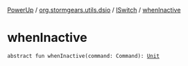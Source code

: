 [PowerUp](../../index.md) / [org.stormgears.utils.dsio](../index.md) / [ISwitch](index.md) / [whenInactive](./when-inactive.md)

# whenInactive

`abstract fun whenInactive(command: Command): `[`Unit`](https://kotlinlang.org/api/latest/jvm/stdlib/kotlin/-unit/index.html)